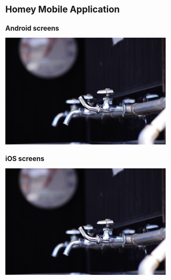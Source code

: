 # Homey Mobile Application

## Android screens

![alt Logo](https://github.com/AhmedHF/Homey/blob/main/app/assets/images/image.jpg)

## iOS screens

![alt Logo](https://github.com/AhmedHF/Homey/blob/main/app/assets/images/image.jpg)
